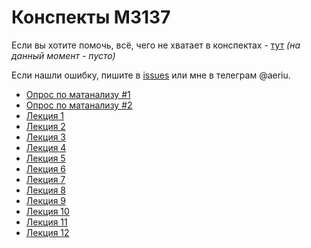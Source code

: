 # Конспекты М3137

Если вы хотите помочь, всё, чего не хватает в конспектах - [тут](https://github.com/Jovvik/M3137year2019/issues/2) _(на данный момент - пусто)_

Если нашли ошибку, пишите в [issues](https://github.com/Jovvik/M3137year2019/issues) или мне в телеграм @aeriu.

- [Опрос по матанализу #1](analysis/opros.pdf)
- [Опрос по матанализу #2](analysis/opros2.pdf)
- [Лекция 1 ](analysis/1.pdf)
- [Лекция 2 ](analysis/2.pdf)
- [Лекция 3 ](analysis/3.pdf)
- [Лекция 4 ](analysis/4.pdf)
- [Лекция 5 ](analysis/5.pdf)
- [Лекция 6 ](analysis/6.pdf)
- [Лекция 7 ](analysis/7.pdf)
- [Лекция 8 ](analysis/8.pdf)
- [Лекция 9 ](analysis/9.pdf)
- [Лекция 10](analysis/10.pdf)
- [Лекция 11](analysis/11.pdf)
- [Лекция 12](analysis/12.pdf)
